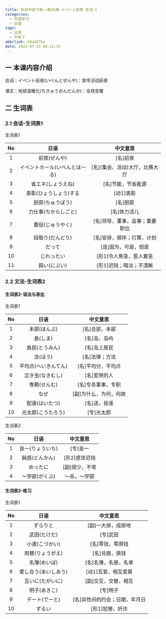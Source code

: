 ```yaml
---
title: 标日中级下册——第26课-イベント前夜-生词-1
categories:
  - 外语学习
  - 日语
tags:
  - 日语
  - 中级下
abbrlink: 69a387ba
date: 2023-07-23 08:12:15
---
```

## 一 本课内容介绍

会话：イベント前夜(いべんとぜんや)：宣传活动前夜

课文：地球温暖化(ちきゅうおんだんか)：全球变暖

<!--more-->

## 二 生词表

### 2.1 会话-生词表1

生词表1

|  No  |              日语              |            中文意思             |
| :--: | :----------------------------: | :-----------------------------: |
|  1   |          前夜(ぜんや)          |            [名]前夜             |
|  2   | イベントホール(いべんとほーる) | [名]\(集会、活动)大厅，比赛大厅 |
|  3   |       省エネ(しょうえね)       |       [名]节能，节省能源        |
|  4   |     表彰(ひょうしょう)する     |            [动1]表彰            |
|  5   |        厨房(ちゅうぼう)        |            [名]厨房             |
|  6   |      力仕事(ちからしごと)      |          [名]体力活儿           |
|  7   |        重役(じゅうやく)        | [名]领导，董事，监事；重要职位  |
|  8   |        段取り(だんどり)        |   [名]安排，顺序；打算，计划    |
|  9   |             だって             |      [连]因为，可是，但是       |
|  10  |           じれったい           |     [形1]令人焦急，惹人着急     |
|  11  |          鈍い(にぶい)          |     [形1]迟钝；暗淡；不清晰     |

### 2.2 文法-生词表2

#### 生词表2-语法与表达

生词表1

|  No  |         日语         |        中文意思        |
| :--: | :------------------: | :--------------------: |
|  1   |     本部(ほんぶ)     |     [名]总部，本部     |
|  2   |       島(しま)       |      [名]岛，岛屿      |
|  3   |    島民(とうみん)    |      [名]岛上居民      |
|  4   |       法(ほう)       |     [名]法律；方法     |
|  5   | 平均点(へいきんてん) |   [名]平均分，平均点   |
|  6   |   泣き虫(なきむし)   |      [名]爱哭的人      |
|  7   |     専務(せんむ)     |   [名]专务董事，专职   |
|  8   |         なぜ         | [副]为什么，为何，何故 |
|  9   |    配達(はいたつ)    |      [名]送，投递      |
|  10  |  光太郎(こうたろう)  |       [专]光太郎       |

生词表2

|  No  |       日语       |    中文意思    |
| :--: | :--------------: | :------------: |
|  1   | 良一(りょういち) |    [专]良一    |
|  2   |  鈍感(どんかん)  | [形2]感觉迟钝  |
|  3   |     めったに     | [副]很少，不常 |
|  4   |  ～学部(がくぶ)  |  ～系，～学部  |

#### 生词表2-练习 

生词表1


|  No  |         日语         |            中文意思            |
| :--: | :------------------: | :----------------------------: |
|  1   |       ずらりと       |       [副]一大排，成排地       |
|  2   |     武田(たけだ)     |            [专]武田            |
|  3   |    小遣(こづかい)    |        [名]零钱，零用钱        |
|  4   |   両替(りょうがえ)   |         [名]兑换，换钱         |
|  5   |     名簿(めいぼ)     |      [名]名簿，名册，名单      |
|  6   | 愛し合う(あいしあう) |      [动1]互爱，相互爱慕       |
|  7   |   互いに(たがいに)   |      [副]交互，交替，相互      |
|  8   |     明子(あきこ)     |            [专]明子            |
|  9   |    デート(でーと)    | [名]异性间的约会；日期，年月日 |
|  10  |        ずるい        |        [形1]狡猾，奸诈         |

